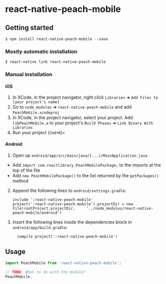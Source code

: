 # react-native-peach-mobile

## Getting started

`$ npm install react-native-peach-mobile --save`

### Mostly automatic installation

`$ react-native link react-native-peach-mobile`

### Manual installation


#### iOS

1. In XCode, in the project navigator, right click `Libraries` ➜ `Add Files to [your project's name]`
2. Go to `node_modules` ➜ `react-native-peach-mobile` and add `PeachMobile.xcodeproj`
3. In XCode, in the project navigator, select your project. Add `libPeachMobile.a` to your project's `Build Phases` ➜ `Link Binary With Libraries`
4. Run your project (`Cmd+R`)<

#### Android

1. Open up `android/app/src/main/java/[...]/MainApplication.java`
  - Add `import com.reactlibrary.PeachMobilePackage;` to the imports at the top of the file
  - Add `new PeachMobilePackage()` to the list returned by the `getPackages()` method
2. Append the following lines to `android/settings.gradle`:
  	```
  	include ':react-native-peach-mobile'
  	project(':react-native-peach-mobile').projectDir = new File(rootProject.projectDir, 	'../node_modules/react-native-peach-mobile/android')
  	```
3. Insert the following lines inside the dependencies block in `android/app/build.gradle`:
  	```
      compile project(':react-native-peach-mobile')
  	```


## Usage
```javascript
import PeachMobile from 'react-native-peach-mobile';

// TODO: What to do with the module?
PeachMobile;
```

